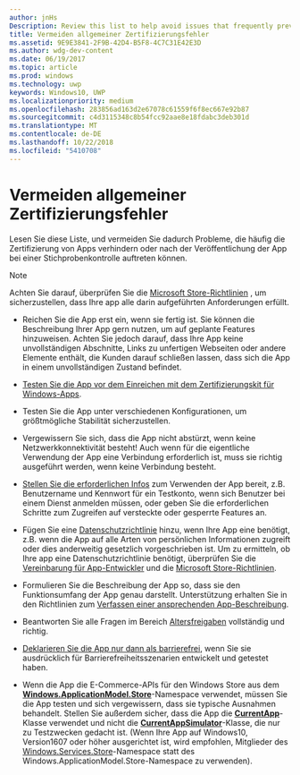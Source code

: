 ```yaml
---
author: jnHs
Description: Review this list to help avoid issues that frequently prevent apps from getting certified, or that might be identified during a spot check after the app is published.
title: Vermeiden allgemeiner Zertifizierungsfehler
ms.assetid: 9E9E3841-2F9B-42D4-B5F8-4C7C31E42E3D
ms.author: wdg-dev-content
ms.date: 06/19/2017
ms.topic: article
ms.prod: windows
ms.technology: uwp
keywords: Windows10, UWP
ms.localizationpriority: medium
ms.openlocfilehash: 283856ad163d2e67078c61559f6f8ec667e92b87
ms.sourcegitcommit: c4d3115348c8b54fcc92aae8e18fdabc3deb301d
ms.translationtype: MT
ms.contentlocale: de-DE
ms.lasthandoff: 10/22/2018
ms.locfileid: "5410708"
---
```

# <a name="avoid-common-certification-failures"></a>Vermeiden allgemeiner Zertifizierungsfehler


Lesen Sie diese Liste, und vermeiden Sie dadurch Probleme, die häufig die Zertifizierung von Apps verhindern oder nach der Veröffentlichung der App bei einer Stichprobenkontrolle auftreten können.

> [!NOTE]
> Achten Sie darauf, überprüfen Sie die [Microsoft Store-Richtlinien](https://docs.microsoft.com/legal/windows/agreements/store-policies) , um sicherzustellen, dass Ihre app alle darin aufgeführten Anforderungen erfüllt.

-   Reichen Sie die App erst ein, wenn sie fertig ist. Sie können die Beschreibung Ihrer App gern nutzen, um auf geplante Features hinzuweisen. Achten Sie jedoch darauf, dass Ihre App keine unvollständigen Abschnitte, Links zu unfertigen Webseiten oder andere Elemente enthält, die Kunden darauf schließen lassen, dass sich die App in einem unvollständigen Zustand befindet.

-   [Testen Sie die App vor dem Einreichen mit dem Zertifizierungskit für Windows-Apps](../debug-test-perf/windows-app-certification-kit.md).

-   Testen Sie die App unter verschiedenen Konfigurationen, um größtmögliche Stabilität sicherzustellen.

-   Vergewissern Sie sich, dass die App nicht abstürzt, wenn keine Netzwerkkonnektivität besteht! Auch wenn für die eigentliche Verwendung der App eine Verbindung erforderlich ist, muss sie richtig ausgeführt werden, wenn keine Verbindung besteht.

-   [Stellen Sie die erforderlichen Infos](notes-for-certification.md) zum Verwenden der App bereit, z.B. Benutzername und Kennwort für ein Testkonto, wenn sich Benutzer bei einem Dienst anmelden müssen, oder geben Sie die erforderlichen Schritte zum Zugreifen auf versteckte oder gesperrte Features an.

-   Fügen Sie eine [Datenschutzrichtlinie](create-app-store-listings.md#privacy-policy) hinzu, wenn Ihre App eine benötigt, z.B. wenn die App auf alle Arten von persönlichen Informationen zugreift oder dies anderweitig gesetzlich vorgeschrieben ist. Um zu ermitteln, ob Ihre app eine Datenschutzrichtlinie benötigt, überprüfen Sie die [Vereinbarung für App-Entwickler](https://docs.microsoft.com/legal/windows/agreements/app-developer-agreement) und die [Microsoft Store-Richtlinien](https://docs.microsoft.com/legal/windows/agreements/store-policies).

-   Formulieren Sie die Beschreibung der App so, dass sie den Funktionsumfang der App genau darstellt. Unterstützung erhalten Sie in den Richtlinien zum [Verfassen einer ansprechenden App-Beschreibung](write-a-great-app-description.md).

-   Beantworten Sie alle Fragen im Bereich [Altersfreigaben](age-ratings.md) vollständig und richtig.

-   [Deklarieren Sie die App nur dann als barrierefrei](app-declarations.md#this-app-has-been-tested-to-meet-accessibility-guidelines), wenn Sie sie ausdrücklich für Barrierefreiheitsszenarien entwickelt und getestet haben.

-   Wenn die App die E-Commerce-APIs für den Windows Store aus dem [**Windows.ApplicationModel.Store**](https://docs.microsoft.com/uwp/api/Windows.ApplicationModel.Store)-Namespace verwendet, müssen Sie die App testen und sich vergewissern, dass sie typische Ausnahmen behandelt. Stellen Sie außerdem sicher, dass die App die [**CurrentApp**](https://docs.microsoft.com/uwp/api/Windows.ApplicationModel.Store.CurrentApp)-Klasse verwendet und nicht die [**CurrentAppSimulator**](https://docs.microsoft.com/uwp/api/Windows.ApplicationModel.Store.CurrentAppSimulator)-Klasse, die nur zu Testzwecken gedacht ist. (Wenn Ihre App auf Windows10, Version1607 oder höher ausgerichtet ist, wird empfohlen, Mitglieder des [Windows.Services.Store](https://docs.microsoft.com/uwp/api/windows.services.store)-Namespace statt des Windows.ApplicationModel.Store-Namespace zu verwenden).


 

 




